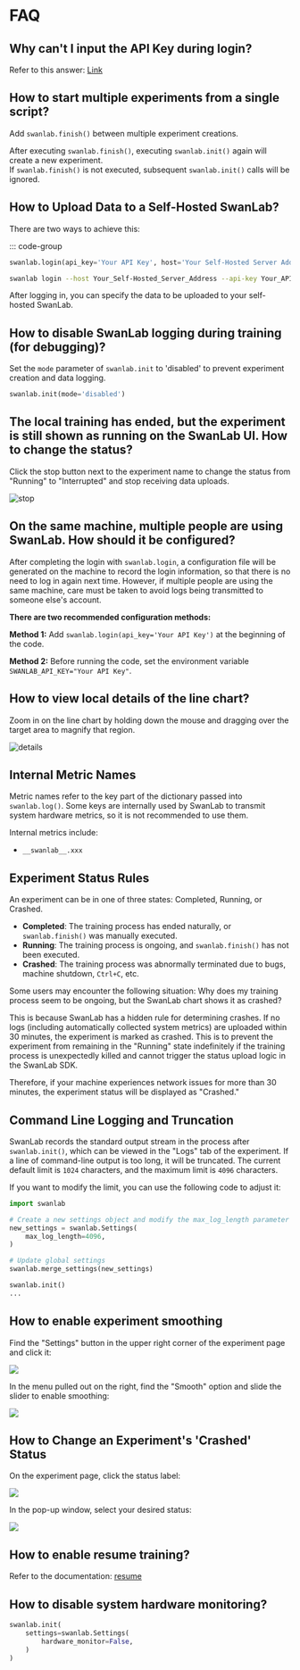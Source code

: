# FAQ

## Why can't I input the API Key during login?

Refer to this answer: [Link](https://www.zhihu.com/question/720308649/answer/25076837539)

## How to start multiple experiments from a single script?

Add `swanlab.finish()` between multiple experiment creations.

After executing `swanlab.finish()`, executing `swanlab.init()` again will create a new experiment.  
If `swanlab.finish()` is not executed, subsequent `swanlab.init()` calls will be ignored.

## How to Upload Data to a Self-Hosted SwanLab?

There are two ways to achieve this:

::: code-group

```python [Method 1]
swanlab.login(api_key='Your API Key', host='Your Self-Hosted Server Address')
```

```bash [Method 2]
swanlab login --host Your_Self-Hosted_Server_Address --api-key Your_API_Key
```

After logging in, you can specify the data to be uploaded to your self-hosted SwanLab.

## How to disable SwanLab logging during training (for debugging)?

Set the `mode` parameter of `swanlab.init` to 'disabled' to prevent experiment creation and data logging.

```python
swanlab.init(mode='disabled')
```

## The local training has ended, but the experiment is still shown as running on the SwanLab UI. How to change the status?

Click the stop button next to the experiment name to change the status from "Running" to "Interrupted" and stop receiving data uploads.

![stop](/assets/stop.png)

## On the same machine, multiple people are using SwanLab. How should it be configured?

After completing the login with `swanlab.login`, a configuration file will be generated on the machine to record the login information, so that there is no need to log in again next time. However, if multiple people are using the same machine, care must be taken to avoid logs being transmitted to someone else's account.

**There are two recommended configuration methods:**

**Method 1:** Add `swanlab.login(api_key='Your API Key')` at the beginning of the code.

**Method 2:** Before running the code, set the environment variable `SWANLAB_API_KEY="Your API Key"`.

## How to view local details of the line chart?

Zoom in on the line chart by holding down the mouse and dragging over the target area to magnify that region.

![details](/assets/faq-chart-details.png)


## Internal Metric Names

Metric names refer to the key part of the dictionary passed into `swanlab.log()`. Some keys are internally used by SwanLab to transmit system hardware metrics, so it is not recommended to use them.

Internal metrics include:

- `__swanlab__.xxx`

## Experiment Status Rules

An experiment can be in one of three states: Completed, Running, or Crashed.

- **Completed**: The training process has ended naturally, or `swanlab.finish()` was manually executed.  
- **Running**: The training process is ongoing, and `swanlab.finish()` has not been executed.  
- **Crashed**: The training process was abnormally terminated due to bugs, machine shutdown, `Ctrl+C`, etc.  

Some users may encounter the following situation: Why does my training process seem to be ongoing, but the SwanLab chart shows it as crashed?  

This is because SwanLab has a hidden rule for determining crashes. If no logs (including automatically collected system metrics) are uploaded within 30 minutes, the experiment is marked as crashed. This is to prevent the experiment from remaining in the "Running" state indefinitely if the training process is unexpectedly killed and cannot trigger the status upload logic in the SwanLab SDK.  

Therefore, if your machine experiences network issues for more than 30 minutes, the experiment status will be displayed as "Crashed."

## Command Line Logging and Truncation  

SwanLab records the standard output stream in the process after `swanlab.init()`, which can be viewed in the "Logs" tab of the experiment. If a line of command-line output is too long, it will be truncated. The current default limit is `1024` characters, and the maximum limit is `4096` characters.  

If you want to modify the limit, you can use the following code to adjust it:  

```python  
import swanlab  

# Create a new settings object and modify the max_log_length parameter  
new_settings = swanlab.Settings(  
    max_log_length=4096,  
)  

# Update global settings  
swanlab.merge_settings(new_settings)  

swanlab.init()  
...  
```

## How to enable experiment smoothing

Find the "Settings" button in the upper right corner of the experiment page and click it:

![](./faq/smooth_setting.png)

In the menu pulled out on the right, find the "Smooth" option and slide the slider to enable smoothing:

![](./faq/smooth_button.png)


## How to Change an Experiment's 'Crashed' Status

On the experiment page, click the status label:

![](./faq/exp_header_crash.png)

In the pop-up window, select your desired status:

![](./faq/exp_windows_finish.png)

## How to enable resume training?

Refer to the documentation: [resume](/en/guide_cloud/experiment_track/resume-experiment.md)

## How to disable system hardware monitoring?

```python
swanlab.init(
    settings=swanlab.Settings(
        hardware_monitor=False,
    )
)
```